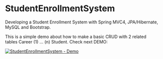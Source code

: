 # StudentEnrollmentSystem
Developing a Student Enrollment System with Spring MVC4, JPA/Hibernate, MySQL and Bootstrap.

This is a simple demo about how to make a basic CRUD with 2 related tables Career (1) ... (n) Student. Check next DEMO:

[![StudentEnrollmentSystem - Demo](http://i.imgur.com/JfqqWvS.png)](https://youtu.be/OM_StMl3-7s "StudentEnrollmentSystem - Demo")
